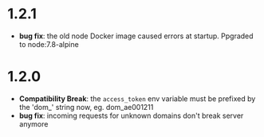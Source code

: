 # 1.2.1
- **bug fix**: the old node Docker image caused errors at startup. Ppgraded to node:7.8-alpine

# 1.2.0

- **Compatibility Break**: the `access_token` env variable must be prefixed by the 'dom_' string now, eg. dom_ae001211
- **bug fix**: incoming requests for unknown domains don't break server anymore